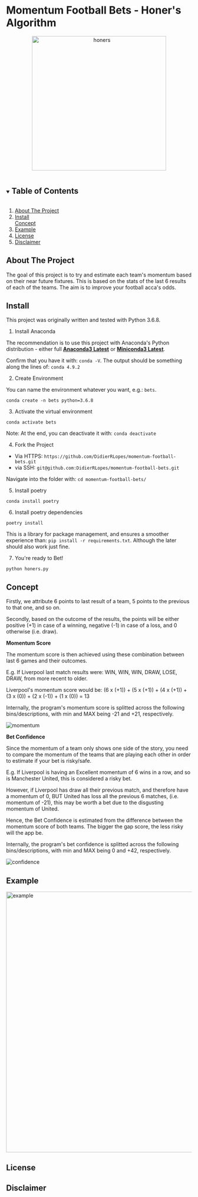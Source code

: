# Momentum Football Bets - Honer's Algorithm

<p align="center">
<img width="364" alt="honers" src="https://user-images.githubusercontent.com/25267873/113485553-fff9ae80-94a5-11eb-86a6-298693f5ba65.png">
</p>

<!-- TABLE OF CONTENTS -->
<details open="open">
  <summary><h2 style="display: inline-block">Table of Contents</h2></summary>
  <ol>
    <li><a href="#about-the-project">About The Project</a></li>
    <li><a href="#install">Install</a></li>
    <a href="#concept">Concept</a>
    <li><a href="#example">Example</a> </li>
    <li><a href="#license">License</a></li>
    <li><a href="#disclaimer">Disclaimer</a></li>
  </ol>
</details>

## About The Project

The goal of this project is to try and estimate each team's momentum based on their near future fixtures. This is based on the stats of the last 6 results of each of the teams. The aim is to improve your football acca's odds. 

## Install

This project was originally written and tested with Python 3.6.8.

1. Install Anaconda

The recommendation is to use this project with Anaconda's Python distribution - either full [__Anaconda3 Latest__](https://repo.anaconda.com/archive/) or [__Miniconda3 Latest__](https://repo.anaconda.com/archive/).

Confirm that you have it with: `conda -V`. The output should be something along the lines of: `conda 4.9.2`

2. Create Environment

You can name the environment whatever you want, e.g.: `bets`.
```
conda create -n bets python=3.6.8
````

3. Activate the virtual environment
```
conda activate bets
```
Note: At the end, you can deactivate it with: `conda deactivate`

4. Fork the Project

- Via HTTPS: `https://github.com/DidierRLopes/momentum-football-bets.git`
- via SSH:  `git@github.com:DidierRLopes/momentum-football-bets.git`

Navigate into the folder with: `cd momentum-football-bets/`

5. Install poetry
```
conda install poetry
```

6. Install poetry dependencies
```
poetry install
```
This is a library for package management, and ensures a smoother experience than: ``pip install -r requirements.txt``. Although the later should also work just fine.

7.  You're ready to Bet!

```
python honers.py
```


## Concept

Firstly, we attribute 6 points to last result of a team, 5 points to the previous to that one, and so on. 

Secondly, based on the outcome of the results, the points will be either positive (+1) in case of a winning, negative (-1) in case of a loss, and 0 otherwise (i.e. draw).

**Momentum Score**

The momentum score is then achieved using these combination between last 6 games and their outcomes.

E.g. If Liverpool last match results were: WIN, WIN, WIN, DRAW, LOSE, DRAW, from more recent to older. 

Liverpool's momentum score would be: (6 x (+1)) + (5 x (+1)) + (4 x (+1)) + (3 x (0)) + (2 x (-1)) + (1 x (0)) = 13

Internally, the program's momentum score is splitted across the following bins/descriptions, with min and MAX being -21 and +21, respectively.


![momentum](https://user-images.githubusercontent.com/25267873/113485974-494afd80-94a8-11eb-8fa7-44ef9ddb7e65.jpg)


**Bet Confidence**

Since the momentum of a team only shows one side of the story, you need to compare the momentum of the teams that are playing each other in order to estimate if your bet is risky/safe.

E.g. If Liverpool is having an Excellent momentum of 6 wins in a row, and so is Manchester United, this is considered a risky bet. 

However, if Liverpool has draw all their previous match, and therefore have a momentum of 0, BUT United has loss all the previous 6 matches, (i.e. momentum of -21), this may be worth a bet due to the disgusting momentum of United.

Hence, the Bet Confidence is estimated from the difference between the momentum score of both teams. The bigger the gap score, the less risky will the app be. 

Internally, the program's bet confidence is splitted across the following bins/descriptions, with min and MAX being 0 and +42, respectively.

![confidence](https://user-images.githubusercontent.com/25267873/113485973-4819d080-94a8-11eb-920f-ed78733d24b6.jpg)

## Example

<img width="706" alt="example" src="https://user-images.githubusercontent.com/25267873/113477261-88f9f100-9478-11eb-9cb0-74936de34078.png">

## License

## Disclaimer
